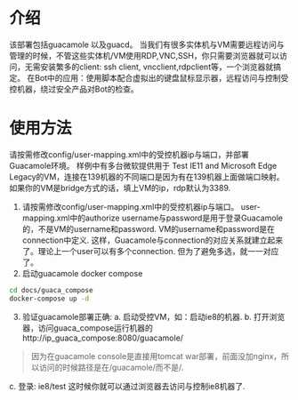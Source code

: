 # 介绍
该部署包括guacamole 以及guacd。
当我们有很多实体机与VM需要远程访问与管理的时候，不管这些实体机/VM使用RDP,VNC,SSH，你只需要浏览器就可以访问，无需安装繁多的client: ssh client, vncclient,rdpclient等，一个浏览器就搞定。
在Bot中的应用：使用脚本配合虚拟出的键盘鼠标显示器，远程访问与控制受控机器，绕过安全产品对Bot的检查。
# 使用方法
请按需修改config/user-mapping.xml中的受控机器ip与端口，并部署Guacamole环境。
样例中有多台微软提供用于 Test IE11 and Microsoft Edge Legacy的VM，连接在139机器的不同端口是因为有在139机器上面做端口映射。如果你的VM是bridge方式的话，填上VM的ip，rdp默认为3389.
1. 请按需修改config/user-mapping.xml中的受控机器ip与端口。
user-mapping.xml中的authorize username与password是用于登录Guacamole的，不是VM的username和password. VM的username和password是在connection中定义.
这样，Guacamole与connection的对应关系就建立起来了。理论上一个user可以有多个connection. 但为了避免多选，就一一对应了。
2. 启动guacamole docker compose
```bash
cd docs/guaca_compose
docker-compose up -d
```
3. 验证guacamole部署正确:
a. 启动受控VM，如：启动ie8的机器.
b. 打开浏览器，访问guaca_compose运行机器的http://ip_guaca_compose:8080/guacamole/
> 因为在guacamole console是直接用tomcat war部署，前面没加nginx，所以访问的时候路径是在/guacamole/而不是/.

c. 登录: ie8/test
这时候你就可以通过浏览器去访问与控制ie8机器了.